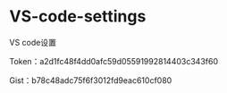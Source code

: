 # VS-code-settings
VS code设置

Token：a2d1fc48f4dd0afc59d05591992814403c343f60

Gist：b78c48adc75f6f3012fd9eac610cf080
